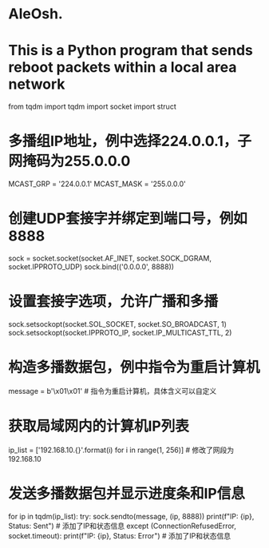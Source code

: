 # AleOsh.
# This is a Python program that sends reboot packets within a local area network

from tqdm import tqdm
import socket
import struct
# 多播组IP地址，例中选择224.0.0.1，子网掩码为255.0.0.0
MCAST_GRP = '224.0.0.1'
MCAST_MASK = '255.0.0.0'
# 创建UDP套接字并绑定到端口号，例如8888
sock = socket.socket(socket.AF_INET, socket.SOCK_DGRAM, socket.IPPROTO_UDP)
sock.bind(('0.0.0.0', 8888))
# 设置套接字选项，允许广播和多播
sock.setsockopt(socket.SOL_SOCKET, socket.SO_BROADCAST, 1)
sock.setsockopt(socket.IPPROTO_IP, socket.IP_MULTICAST_TTL, 2)
# 构造多播数据包，例中指令为重启计算机
message = b'\x01\x01' # 指令为重启计算机，具体含义可以自定义
# 获取局域网内的计算机IP列表
ip_list = ['192.168.10.{}'.format(i) for i in range(1, 256)]  # 修改了网段为192.168.10
# 发送多播数据包并显示进度条和IP信息
for ip in tqdm(ip_list):
    try:
        sock.sendto(message, (ip, 8888))
        print(f"IP: {ip}, Status: Sent")  # 添加了IP和状态信息
    except (ConnectionRefusedError, socket.timeout):
        print(f"IP: {ip}, Status: Error")  # 添加了IP和状态信息
